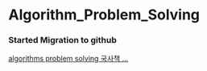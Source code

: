 # Algorithm_Problem_Solving

### Started Migration to github
[algorithms problem solving 국사책 ...](https://www.notion.so/fundamentaldeveloper/8a085ab32c2c4e3bb15825916d3abd1a)

